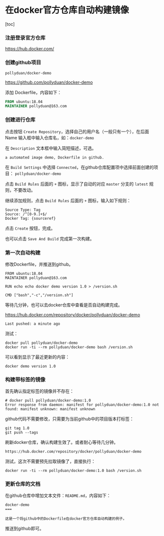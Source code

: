 在docker官方仓库自动构建镜像
===

[toc]

### 注册登录官方仓库

https://hub.docker.com/

### 创建github项目

`pollyduan/docker-demo`

https://github.com/pollyduan/docker-demo

添加 Dockerfile，内容如下：

```Dockerfile
FROM ubuntu:18.04
MAINTAINER pollyduan@163.com
```

### 创建进行仓库

点击按钮 `Create Repository`，选择自己的用户名（一般只有一个），在后面Name 输入框中输入仓库名，如：`docker-demo`

在 `Description` 文本框中输入简短描述，可选。

```
a automated image demo, Dockerfile in github.
```

在 `Build Settings` 中选择 `Connected`，在github仓库配置项中选择前面创建的项目： `pollyduan/docker-demo`

点击 `Build Rules` 后面的 `+` 图标，显示了自动的对应 `master` 分支的 `latest` 规则，不要改动。

继续添加规则，点击 `Build Rules` 后面的 `+` 图标，输入如下规则：

```
Source Type: Tag
Source: /^[0-9.]+$/
Docker Tag: {sourceref}
```

点击 `Create` 按钮，完成。

也可以点击 `Save And Build` 完成第一次构建。

### 第一次自动构建

修改Dockerfile，并推送到github。

```
FROM ubuntu:18.04
MAINTAINER pollyduan@163.com

RUN echo echo docker demo version 1.0 > /version.sh

CMD ["bash","-c","/version.sh"]
```

等待几分钟，也可以去docker仓库中查看是否自动构建完成。

https://hub.docker.com/repository/docker/pollyduan/docker-demo

```
Last pushed: a minute ago
```

测试：

```
docker pull pollyduan/docker-demo
docker run -ti --rm pollyduan/docker-demo bash /version.sh
```

可以看到显示了最近更新的内容：

```
docker demo version 1.0
```

### 构建带标签的镜像

首先确认指定标签的镜像并不存在：

```
# docker pull pollyduan/docker-demo:1.0
Error response from daemon: manifest for pollyduan/docker-demo:1.0 not found: manifest unknown: manifest unknown
```

github代码不需要修改，只需要为当前github中的项目版本打标签：

```
git tag 1.0
git push --tags
```

刷新docker仓库，确认构建生效了。或者耐心等待几分钟。

```
https://hub.docker.com/repository/docker/pollyduan/docker-demo
```

测试，这次不需要预先拉取镜像了，直接执行：

```
docker run -ti --rm pollyduan/docker-demo:1.0 bash /version.sh
```

### 更新仓库的文档

在github仓库中增加文本文件：`README.md`，内容如下：

```
docker-demo
===

这是一个将github中的Dockerfile在docker官方仓库自动构建的例子。
```

推送到github即可。

